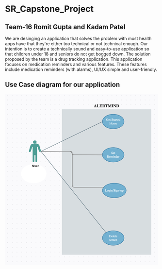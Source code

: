 # SR_Capstone_Project
## Team-16 Romit Gupta and Kadam Patel

We are desinging an application that solves the problem with most health apps have that they're either too technical or not technical enough. Our intention is to create a technically sound and easy-to-use application so that children under 18 and seniors do not get bogged down. The solution proposed by the team is a drug tracking application. This application focuses on medication reminders and various features. These features include medication reminders (with alarms), UI/UX simple and user-friendly.

## Use Case diagram for our application

![Image](Use-Case.png)
